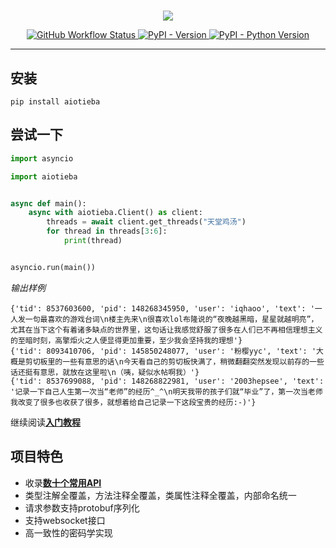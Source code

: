 # 

<p align="center">
<picture>
  <source media="(prefers-color-scheme: dark)" srcset="https://user-images.githubusercontent.com/48282276/217530379-1348f7c5-7056-48f4-8c64-1c74caf5497c.svg">
  <source media="(prefers-color-scheme: light)" srcset="https://user-images.githubusercontent.com/48282276/217530385-98a2fb24-ff6e-4b27-990f-998b66c2ab5e.svg">
  <img src="https://user-images.githubusercontent.com/48282276/217530385-98a2fb24-ff6e-4b27-990f-998b66c2ab5e.svg">
</picture>
</p>

<p align="center">
<a href="https://github.com/Starry-OvO/aiotieba/actions">
    <img src="https://img.shields.io/github/actions/workflow/status/Starry-OvO/aiotieba/CI.yml?branch=develop&label=CI&logo=github&style=flat-square" alt="GitHub Workflow Status">
</a>
<a href="https://pypi.org/project/aiotieba">
    <img src="https://img.shields.io/pypi/v/aiotieba?color=g&style=flat-square" alt="PyPI - Version">
</a>
<a href="https://pypi.org/project/aiotieba">
    <img src="https://img.shields.io/pypi/pyversions/aiotieba?style=flat-square" alt="PyPI - Python Version">
</a>
</p>

---

## 安装

```shell
pip install aiotieba
```

## 尝试一下

```python
import asyncio

import aiotieba


async def main():
    async with aiotieba.Client() as client:
        threads = await client.get_threads("天堂鸡汤")
        for thread in threads[3:6]:
            print(thread)


asyncio.run(main())
```

*输出样例*

```log
{'tid': 8537603600, 'pid': 148268345950, 'user': 'iqhaoo', 'text': '一人发一句最喜欢的游戏台词\n楼主先来\n很喜欢lol布隆说的“夜晚越黑暗，星星就越明亮”，尤其在当下这个有着诸多缺点的世界里，这句话让我感觉舒服了很多在人们已不再相信理想主义的至暗时刻，高擎炬火之人便显得更加重要，至少我会坚持我的理想'}
{'tid': 8093410706, 'pid': 145850248077, 'user': '粉樱yyc', 'text': '大概是剪切板里的一些有意思的话\n今天看自己的剪切板快满了，稍微翻翻突然发现以前存的一些话还挺有意思，就放在这里啦\n（咦，疑似水帖啊我）'}
{'tid': 8537699088, 'pid': 148268822981, 'user': '2003hepsee', 'text': '记录一下自己人生第一次当“老师”的经历^_^\n明天我带的孩子们就“毕业”了，第一次当老师我改变了很多也收获了很多，就想着给自己记录一下这段宝贵的经历:-)'}
```

继续阅读[**入门教程**](https://aiotieba.cc/tutorial/start)

## 项目特色

+ 收录[**数十个常用API**](https://github.com/Starry-OvO/aiotieba/tree/develop/aiotieba/api)
+ 类型注解全覆盖，方法注释全覆盖，类属性注释全覆盖，内部命名统一
+ 请求参数支持protobuf序列化
+ 支持websocket接口
+ 高一致性的密码学实现
